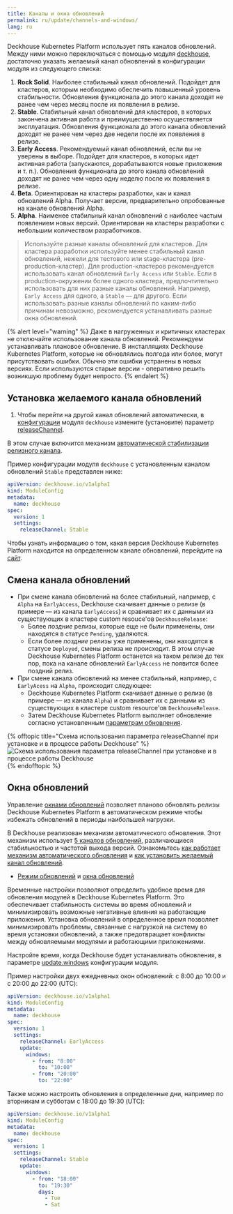 ```yaml
---
title: Каналы и окна обновлений
permalink: ru/update/channels-and-windows/
lang: ru
---
```


Deckhouse Kubernetes Platform использует пять каналов обновлений. Между ними можно переключаться с помощью модуля [deckhouse](ссылка), достаточно указать желаемый канал обновлений в конфигурации модуля из следующего списка:

1. **Rock Solid**. Наиболее стабильный канал обновлений. Подойдет для кластеров, которым необходимо обеспечить повышенный уровень стабильности. Обновления функционала до этого канала доходят не ранее чем через месяц после их появления в релизе.
2. **Stable**. Стабильный канал обновлений для кластеров, в которых закончена активная работа и преимущественно осуществляется эксплуатация. Обновления функционала до этого канала обновлений доходят не ранее чем через две недели после их появления в релизе.
3. **Early Access**. Рекомендуемый канал обновлений, если вы не уверены в выборе. Подойдет для кластеров, в которых идет активная работа (запускаются, дорабатываются новые приложения и т. п.). Обновления функционала до этого канала обновлений доходят не ранее чем через одну неделю после их появления в релизе.
4. **Beta**. Ориентирован на кластеры разработки, как и канал обновлений Alpha. Получает версии, предварительно опробованные на канале обновлений Alpha.
5. **Alpha**. Наименее стабильный канал обновлений с наиболее частым появлением новых версий. Ориентирован на кластеры разработки с небольшим количеством разработчиков.

> Используйте разные каналы обновлений для кластеров. Для кластера разработки используйте менее стабильный канал обновлений, нежели для тестового или stage-кластера (pre-production-кластер). Для production-кластеров рекомендуется использовать канал обновлений `Early Access` или `Stable`. Если в production-окружении более одного кластера, предпочтительно использовать для них разные каналы обновлений. Например, `Early Access` для одного, а `Stable` — для другого. Если использовать разные каналы обновлений по каким-либо причинам невозможно, рекомендуется устанавливать разные окна обновлений.

{% alert level="warning" %}
Даже в нагруженных и критичных кластерах не отключайте использование канала обновлений. Рекомендуем устанавливать плановое обновление. В инсталляциях Deckhouse Kubernetes Platform, которые не обновлялись полгода или более, могут присутствовать ошибки. Обычно эти ошибки устранены в новых версиях. Если используются старые версии - оперативно решить возникшую проблему будет непросто.
{% endalert %}

## Установка желаемого канала обновлений

1. Чтобы перейти на другой канал обновлений автоматически, в [конфигурации](modules/002-deckhouse/configuration.html) модуля `deckhouse` измените (установите) параметр [releaseChannel](modules/002-deckhouse/configuration.html#parameters-releasechannel).

В этом случае включится механизм [автоматической стабилизации релизного канала](#как-работает-автоматическое-обновление-deckhouse).

Пример конфигурации модуля `deckhouse` с установленным каналом обновлений `Stable` представлен ниже:

```yaml
apiVersion: deckhouse.io/v1alpha1
kind: ModuleConfig
metadata:
  name: deckhouse
spec:
  version: 1
  settings:
    releaseChannel: Stable
```

Чтобы узнать информацию о том, какая версия Deckhouse Kubernetes Platform находится на определенном канале обновлений, перейдите на [сайт](https://flow.deckhouse.io).

## Cмена канала обновлений

* При смене канала обновлений на более стабильный, например, с `Alpha` на `EarlyAccess`, Deckhouse скачивает данные о релизе (в примере — из канала `EarlyAccess`) и сравнивает их с данными из существующих в кластере custom resouce'ов `DeckhouseRelease`:
  * Более *поздние* релизы, которые еще не были применены, они находятся в статусе `Pending`, удаляются.
  * Если более *поздние* релизы уже применены, они находятся в статусе `Deployed`, смены релиза не происходит. В этом случае Deckhouse Kubernetes Platform останется на таком релизе до тех пор, пока на канале обновлений `EarlyAccess` не появится более поздний релиз.
* При смене канала обновлений на менее стабильный, например, с `EarlyAcess` на `Alpha`, происходит следующее:
  * Deckhouse Kubernetes Platform скачивает данные о релизе (в примере — из канала `Alpha`) и сравнивает их с данными из существующих в кластере custom resource'ов `DeckhouseRelease`.
  * Затем Deckhouse Kubernetes Platform выполняет обновление согласно установленным [параметрам обновления](modules/002-deckhouse/configuration.html#parameters-update).

{% offtopic title="Схема использования параметра releaseChannel при установке и в процессе работы Deckhouse" %}
![Схема использования параметра `releaseChannel` при установке и в процессе работы Deckhouse](images/common/deckhouse-update-process.png)
{% endofftopic %}

## Окна обновлений

Управление [окнами обновлений](/documentation/v1/modules/002-deckhouse/configuration.html#parameters-update-windows) позволяет планово обновлять релизы Deckhouse Kubernetes Platform в автоматическом режиме чтобы избежать обновлений в периоды наибольшей нагрузки.

  В Deckhouse реализован механизм автоматического обновления. Этот механизм использует [5 каналов обновлений](../../deckhouse-release-channels.html), различающиеся стабильностью и частотой выхода версий. Ознакомьтесь [как работает механизм автоматического обновления](../../deckhouse-faq.html#как-работает-автоматическое-обновление-deckhouse) и [как установить желаемый канал обновлений](../../deckhouse-faq.html#как-установить-желаемый-канал-обновлений).
- [Режим обновлений](configuration.html#parameters-update-mode) и [окна обновлений](configuration.html#parameters-update-windows)

Временные настройки позволяют определить удобное время для обновления модулей в Deckhouse Kubernetes Platform. Это обеспечивает стабильность системы во время обновлений и минимизировать возможные негативные влияния на работающие приложения.
Установка обновлений в определенное время позволяет минимизировать проблемы, связанные с нагрузкой на систему во время установки обновлений, а также предотвращает конфликты между обновляемыми модулями и работающими приложениями.

Настройте время, когда Deckhouse будет устанавливать обновления, в параметре [update.windows](configuration.html#parameters-update-windows) конфигурации модуля.

Пример настройки двух ежедневных окон обновлений: с 8:00 до 10:00 и c 20:00 до 22:00 (UTC):

```yaml
apiVersion: deckhouse.io/v1alpha1
kind: ModuleConfig
metadata:
  name: deckhouse
spec:
  version: 1
  settings:
    releaseChannel: EarlyAccess
    update:
      windows: 
        - from: "8:00"
          to: "10:00"
        - from: "20:00"
          to: "22:00"
```

Также можно настроить обновления в определенные дни, например по вторникам и субботам с 18:00 до 19:30 (UTC):

```yaml
apiVersion: deckhouse.io/v1alpha1
kind: ModuleConfig
metadata:
  name: deckhouse
spec:
  version: 1
  settings:
    releaseChannel: Stable
    update:
      windows: 
        - from: "18:00"
          to: "19:30"
          days:
            - Tue
            - Sat
```
